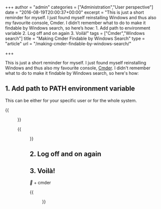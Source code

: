 +++
author = "admin"
categories = ["Administration","User perspective"]
date = "2016-08-19T20:00:37+00:00"
excerpt = "This is just a short reminder for myself. I just found myself reinstalling Windows and thus also my favourite console, Cmder. I didn’t remember what to do to make it findable by Windows search, so here’s how: 1. Add path to environment variable 2. Log off and on again 3. Voilà!"
tags = ["Cmder","Windows search"]
title = "Making Cmder Findable by Windows Search"
type = "article"
url = "/making-cmder-findable-by-windows-search/"

+++

This is just a short reminder for myself. I just found myself reinstalling Windows and thus also my favourite console, [Cmder][1]. I didn't remember what to do to make it findable by Windows search, so here's how:

## 1. Add path to PATH environment variable

This can be either for your specific user or for the whole system.

{{<figure src="/images/Cmder_path_variable_selection.png" alt="Environment variables dialogue">}}

{{<figure src="/images/Cmder_path_variable.png" alt="Path variable edit dialogue">}}

## 2. Log off and on again

## 3. Voilà!

<i class="fa fa-fw"></i> + cmder
  
{{<figure src="/images/Cmder_search_windows.png" alt="Windows start menu showing Cmder">}}

 [1]: http://cmder.net/